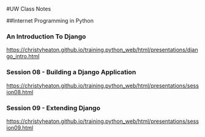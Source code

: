 #UW Class Notes

##Internet Programming in Python

### An Introduction To Django

https://christyheaton.github.io/training.python_web/html/presentations/django_intro.html

### Session 08 - Building a Django Application

https://christyheaton.github.io/training.python_web/html/presentations/session08.html

### Session 09 - Extending Django

https://christyheaton.github.io/training.python_web/html/presentations/session09.html